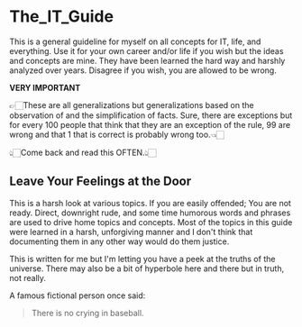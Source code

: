 # The_IT_Guide
This is a general guideline for myself on all concepts for IT, life, and everything. Use it for your own career and/or life if you wish but the ideas and concepts are mine. They have been learned the hard way and harshly analyzed over years. Disagree if you wish, you are allowed to be wrong.

__VERY IMPORTANT__

👉🏻These are all generalizations but generalizations based on the observation of and the simplification of facts. Sure, there are exceptions but for every 100 people that think that they are an exception of the rule, 99 are wrong and that 1 that is correct is probably wrong too.👈🏻

👆🏻Come back and read this OFTEN.👆🏻



## Leave Your Feelings at the Door
This is a harsh look at various topics. If you are easily offended; You are not ready.
Direct, downright rude, and some time humorous words and phrases are used to drive home topics and concepts. Most of the topics in this guide were learned in a harsh, unforgiving manner and I don't think that documenting them in any other way would do them justice.

This is written for me but I'm letting you have a peek at the truths of the universe.
There may also be a bit of hyperbole here and there but in truth, not really.

A famous fictional person once said:
>There is no crying in baseball.

